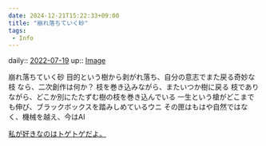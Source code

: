 ```yaml
---
date: 2024-12-21T15:22:33+09:00
title: "崩れ落ちていく砂"
tags:
 - Info
---
```


daily:: [2022-07-19](Daily_Note/2022-07-19.md)
up:: [Image](../Bar/Novel/Topics/Image.md)

崩れ落ちていく砂
目的という樹から剥がれ落ち、自分の意志でまた戻る奇妙な枝
	なら、二次創作は何か？
	枝を巻き込みながら、またいつか樹に戻る
	枝でありながら、どこか別にたたずむ樹の枝を巻き込んでいる
一生という槍がどこまでも伸び、ブラックボックスを踏みしめているウニ
	その匣はもはや自然ではなく、機械を越え、今はAI

[私が好きなのはトゲトゲだよ。](私が好きなのはトゲトゲだよ。.md)